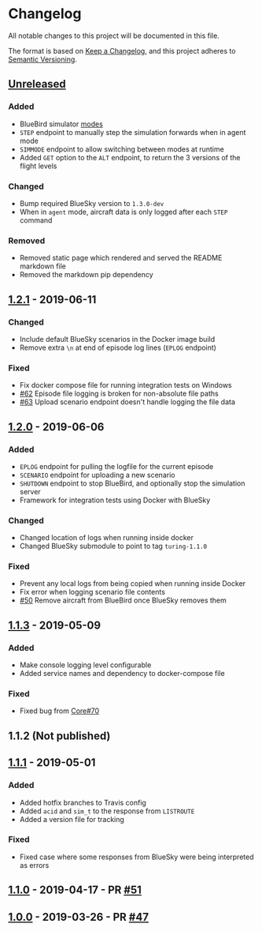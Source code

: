 
# Changelog

All notable changes to this project will be documented in this file.

The format is based on [Keep a Changelog](https://keepachangelog.com/en/1.0.0/),
and this project adheres to [Semantic Versioning](https://semver.org/spec/v2.0.0.html).

## [Unreleased]

### Added

- BlueBird simulator [modes](docs/SimulatorModes.md)
- `STEP` endpoint to manually step the simulation forwards when in agent mode
- `SIMMODE` endpoint to allow switching between modes at runtime
- Added `GET` option to the `ALT` endpoint, to return the 3 versions of the flight levels

### Changed

- Bump required BlueSky version to `1.3.0-dev`
- When in `agent` mode, aircraft data is only logged after each `STEP` command

### Removed

- Removed static page which rendered and served the README markdown file
- Removed the markdown pip dependency
 

## [1.2.1] - 2019-06-11

### Changed

- Include default BlueSky scenarios in the Docker image build
- Remove extra `\n` at end of episode log lines (`EPLOG` endpoint)

### Fixed

- Fix docker compose file for running integration tests on Windows
- [#62](https://github.com/alan-turing-institute/bluebird/issues/62) Episode file logging is broken for non-absolute file paths
- [#63](https://github.com/alan-turing-institute/bluebird/issues/63) Upload scenario endpoint doesn't handle logging the file data

## [1.2.0] - 2019-06-06

### Added

- `EPLOG` endpoint for pulling the logfile for the current episode
- `SCENARIO` endpoint for uploading a new scenario
- `SHUTDOWN` endpoint to stop BlueBird, and optionally stop the simulation server
- Framework for integration tests using Docker with BlueSky

### Changed

- Changed location of logs when running inside docker
- Changed BlueSky submodule to point to tag `turing-1.1.0`

### Fixed

- Prevent any local logs from being copied when running inside Docker
- Fix error when logging scenario file contents
- [#50](https://github.com/alan-turing-institute/bluebird/issues/50) Remove aircraft from BlueBird once BlueSky removes them

## [1.1.3] - 2019-05-09

### Added

- Make console logging level configurable
- Added service names and dependency to docker-compose file

### Fixed

- Fixed bug from [Core#70](https://github.com/alan-turing-institute/nats/issues/70)

## 1.1.2 (Not published)

## [1.1.1] - 2019-05-01

### Added

- Added hotfix branches to Travis config
- Added `acid` and `sim_t` to the response from `LISTROUTE`
- Added a version file for tracking

### Fixed

- Fixed case where some responses from BlueSky were being interpreted as errors

## [1.1.0] - 2019-04-17 - PR [#51](https://github.com/alan-turing-institute/bluebird/pull/51)
## [1.0.0] - 2019-03-26 - PR [#47](https://github.com/alan-turing-institute/bluebird/pull/47)

[Unreleased]: https://github.com/alan-turing-institute/bluebird/compare/1.2.1...develop
[1.2.1]: https://github.com/alan-turing-institute/bluebird/compare/1.2.0...1.2.1
[1.2.0]: https://github.com/alan-turing-institute/bluebird/compare/1.1.3...1.2.0
[1.1.3]: https://github.com/alan-turing-institute/bluebird/compare/1.1.1...1.1.3
[1.1.1]: https://github.com/alan-turing-institute/bluebird/compare/1.1.0...1.1.1
[1.1.0]: https://github.com/alan-turing-institute/bluebird/compare/1.0.0...1.1.0
[1.0.0]: https://github.com/alan-turing-institute/bluebird/releases/tag/1.0.0
